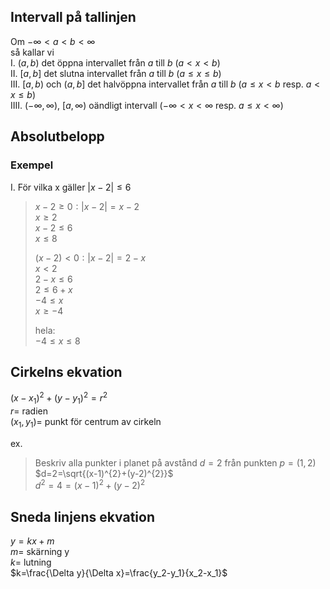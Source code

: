 ## Intervall på tallinjen
Om $-\infty < a < b < \infty$  
så kallar vi  
I. $(a,b)$ det öppna intervallet från $a$ till $b$ ($a<x<b$)  
II. $[a,b]$ det slutna intervallet från $a$ till $b$ ($a\le x\le b$)  
III. $[a,b)$ och $(a,b]$ det halvöppna intervallet från $a$ till $b$ ($a\le x < b$ resp. $a<x\le b$)  
IIII. $(-\infty,\infty)$, $[a,\infty)$ oändligt intervall ($-\infty <x<\infty$ resp. $a\le x<\infty$)  


## Absolutbelopp
### Exempel
I. För vilka x gäller $|x-2|\le 6$  
> $x-2\ge 0: |x-2|=x-2$  
> $x\ge2$  
> $x-2 \le 6$  
> $x\le8$  
>   
> $(x-2)<0: |x-2|=2-x$  
> $x<2$  
> $2-x\le6$  
> $2\le 6+x$  
> $-4\le x$  
> $x\ge -4$
>   
> hela:  
> $-4\le x\le 8$  

## Cirkelns ekvation
$(x-x_1)^2+(y-y_1)^2=r^2$  
$r=$ radien  
$(x_1,y_1)=$ punkt för centrum av cirkeln  

ex.
> Beskriv alla punkter i planet på avstånd $d=2$ från punkten $p=(1,2)$  
> $d=2=\sqrt{(x-1)^{2}+(y-2)^{2}}$  
> $d^{2}=4=(x-1)^{2}+(y-2)^{2}$  

## Sneda linjens ekvation
$y=kx+m$  
$m=$ skärning y  
$k=$ lutning  
$k=\frac{\Delta y}{\Delta x}=\frac{y_2-y_1}{x_2-x_1}$  

